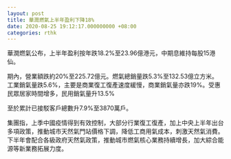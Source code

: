 ```yaml
---
layout: post
title: 華潤燃氣上半年盈利下降18%
date: 2020-08-25 19:12:17.000000000 +08:00
categories: rthk
---
```


華潤燃氣公布，上半年盈利按年跌18.2%至23.96億港元，中期息維持每股15港仙。

期內，營業額跌約20%至225.72億元。燃氣總銷量跌5.3%至132.53億立方米。工業銷氣量跌5.6%，主要是商業復工復產速度緩慢，商業銷氣量亦跌19%。受惠民眾居家時間增多，民用銷氣量升13.5%

至於累計已接駁客戶總數升7.9%至3870萬戶。

集團指，上季中國疫情得到有效控制，大部分行業復工復產，加上中央上半年出台多項政策，推動城市天然氣門站價格下調，降低工商用氣成本，刺激天然氣消費。下半年會配合各級政府天然氣政策，推動城市燃氣核心業務持續增長，加大綜合能源等新業務拓展力度。
